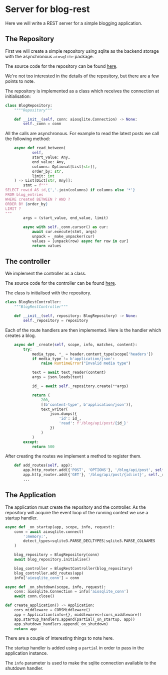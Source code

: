 # Server for blog-rest

Here we will write a REST server for a simple blogging application.

## The Repository

First we will create a simple repository using sqlite as the backend storage
with the asynchronous `aiosqlite` package.

The source code for the repository can be found
[here](bareasgi_glog/blog_repository.py).

We're not too interested in the details of the repository, but there are a few
points to note.

The repository is implemented as a class which receives the connection at
initialisation:


```python
class BlogRepository:
    """"Repository"""

    def __init__(self, conn: aiosqlite.Connection) -> None:
        self._conn = conn
```

All the calls are asynchronous. For example to read the latest posts we call the
following method:

```python
    async def read_between(
            self,
            start_value: Any,
            end_value: Any,
            columns: Optional[List[str]],
            order_by: str,
            limit: int
    ) -> List[Dict[str, Any]]:
        stmt = f"""
SELECT rowid AS id,{','.join(columns) if columns else '*'}
FROM blog_entries
WHERE created BETWEEN ? AND ?
ORDER BY {order_by}
LIMIT ?
"""
        args = (start_value, end_value, limit)

        async with self._conn.cursor() as cur:
            await cur.execute(stmt, args)
            unpack = _make_unpacker(cur)
            values = [unpack(row) async for row in cur]
            return values
```

## The controller

We implement the controller as a class.

The source code for the controller can be found
[here](bareasgi_glog/blog_rest_controller.py).

The class is initialised with the repository.

```python
class BlogRestController:
    """BlogRestController"""

    def __init__(self, repository: BlogRepository) -> None:
        self._repository = repository
```

Each of the route handlers are then implemented. Here is the handler which
creates a blog.

```python
    async def _create(self, scope, info, matches, content):
        try:
            media_type, *_ = header.content_type(scope['headers'])
            if media_type != b'application/json':
                raise RuntimeError("Invalid media type")

            text = await text_reader(content)
            args = json.loads(text)

            id_ = await self._repository.create(**args)

            return (
                200,
                [(b'content-type', b'application/json')],
                text_writer(
                    json.dumps({
                        'id': id_,
                        'read': f'/blog/api/post/{id_}'
                    })
                )
            )
        except:
            return 500
```

After creating the routes we implement a method to register them.

```python
    def add_routes(self, app):
        app.http_router.add({'POST', 'OPTIONS'}, '/blog/api/post', self._create)
        app.http_router.add({'GET'}, '/blog/api/post/{id:int}', self._read)
        ...
```

## The Application

The application must create the repository and the controller. As the repository
will acquire the event loop of the running context we use a startup handler.

```python
async def _on_startup(app, scope, info, request):
    conn = await aiosqlite.connect(
        ':memory:',
        detect_types=sqlite3.PARSE_DECLTYPES|sqlite3.PARSE_COLNAMES
    )

    blog_repository = BlogRepository(conn)
    await blog_repository.initialise()

    blog_controller = BlogRestController(blog_repository)
    blog_controller.add_routes(app)
    info['aiosqlite_conn'] = conn

async def _on_shutdown(scope, info, request):
    conn: aiosqlite.Connection = info['aiosqlite_conn']
    await conn.close()

def create_application() -> Application:
    cors_middleware = CORSMiddleware()
    app = Application(info={}, middlewares=[cors_middleware])
    app.startup_handlers.append(partial(_on_startup, app))
    app.shutdown_handlers.append(_on_shutdown)
    return app
```

There are a couple of interesting things to note here.

The startup handler is added using a `partial` in order to pass in the 
application instance.

The `info` parameter is used to make the sqlite connection available to the
shutdown handler.
